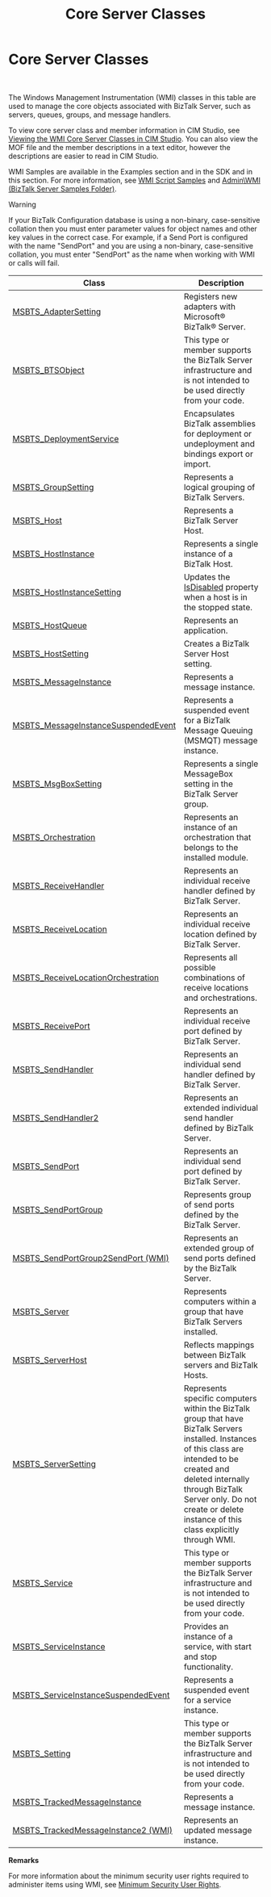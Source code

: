 ﻿---
title: Core Server Classes
TOCTitle: Core Server Classes
ms:assetid: 4e1f87e1-6c20-459b-89d9-b478c7353a8d
ms:mtpsurl: https://msdn.microsoft.com/library/Aa560069(v=BTS.80)
ms:contentKeyID: 51527928
ms.date: 08/30/2017
mtps_version: v=BTS.80
---

# Core Server Classes

 

The Windows Management Instrumentation (WMI) classes in this table are used to manage the core objects associated with BizTalk Server, such as servers, queues, groups, and message handlers.

To view core server class and member information in CIM Studio, see [Viewing the WMI Core Server Classes in CIM Studio](viewing-the-wmi-core-server-classes-in-cim-studio.md). You can also view the MOF file and the member descriptions in a text editor, however the descriptions are easier to read in CIM Studio.

WMI Samples are available in the Examples section and in the SDK and in this section. For more information, see [WMI Script Samples](wmi-script-samples.md) and [Admin\\WMI (BizTalk Server Samples Folder)](https://msdn.microsoft.com/library/aa559638\(v=bts.80\)).


> [!WARNING]
> <P>If your BizTalk Configuration database is using a non-binary, case-sensitive collation then you must enter parameter values for object names and other key values in the correct case. For example, if a Send Port is configured with the name "SendPort" and you are using a non-binary, case-sensitive collation, you must enter "SendPort" as the name when working with WMI or calls will fail.</P>



<table>
<thead>
<tr class="header">
<th>Class</th>
<th>Description</th>
</tr>
</thead>
<tbody>
<tr class="odd">
<td><a href="msbts-adaptersetting-wmi.md">MSBTS_AdapterSetting</a></td>
<td>Registers new adapters with Microsoft® BizTalk® Server.</td>
</tr>
<tr class="even">
<td><a href="msbts-btsobject-wmi.md">MSBTS_BTSObject</a></td>
<td>This type or member supports the BizTalk Server infrastructure and is not intended to be used directly from your code.</td>
</tr>
<tr class="odd">
<td><a href="msbts-deploymentservice-wmi.md">MSBTS_DeploymentService</a></td>
<td>Encapsulates BizTalk assemblies for deployment or undeployment and bindings export or import.</td>
</tr>
<tr class="even">
<td><a href="msbts-groupsetting-wmi.md">MSBTS_GroupSetting</a></td>
<td>Represents a logical grouping of BizTalk Servers.</td>
</tr>
<tr class="odd">
<td><a href="msbts-host-wmi.md">MSBTS_Host</a></td>
<td>Represents a BizTalk Server Host.</td>
</tr>
<tr class="even">
<td><a href="msbts-hostinstance-wmi.md">MSBTS_HostInstance</a></td>
<td>Represents a single instance of a BizTalk Host.</td>
</tr>
<tr class="odd">
<td><a href="msbts-hostinstancesetting-wmi.md">MSBTS_HostInstanceSetting</a></td>
<td>Updates the <a href="msbts-hostinstancesetting-isdisabled-property-wmi.md">IsDisabled</a> property when a host is in the stopped state.</td>
</tr>
<tr class="even">
<td><a href="msbts-hostqueue-wmi.md">MSBTS_HostQueue</a></td>
<td>Represents an application.</td>
</tr>
<tr class="odd">
<td><a href="msbts-hostsetting-wmi.md">MSBTS_HostSetting</a></td>
<td>Creates a BizTalk Server Host setting.</td>
</tr>
<tr class="even">
<td><a href="msbts-messageinstance-wmi.md">MSBTS_MessageInstance</a></td>
<td>Represents a message instance.</td>
</tr>
<tr class="odd">
<td><a href="msbts-messageinstancesuspendedevent-wmi.md">MSBTS_MessageInstanceSuspendedEvent</a></td>
<td>Represents a suspended event for a BizTalk Message Queuing (MSMQT) message instance.</td>
</tr>
<tr class="even">
<td><a href="msbts-msgboxsetting-wmi.md">MSBTS_MsgBoxSetting</a></td>
<td>Represents a single MessageBox setting in the BizTalk Server group.</td>
</tr>
<tr class="odd">
<td><a href="msbts-orchestration-wmi.md">MSBTS_Orchestration</a></td>
<td>Represents an instance of an orchestration that belongs to the installed module.</td>
</tr>
<tr class="even">
<td><a href="msbts-receivehandler-wmi.md">MSBTS_ReceiveHandler</a></td>
<td>Represents an individual receive handler defined by BizTalk Server.</td>
</tr>
<tr class="odd">
<td><a href="msbts-receivelocation-wmi.md">MSBTS_ReceiveLocation</a></td>
<td>Represents an individual receive location defined by BizTalk Server.</td>
</tr>
<tr class="even">
<td><a href="msbts-receivelocationorchestration-wmi.md">MSBTS_ReceiveLocationOrchestration</a></td>
<td>Represents all possible combinations of receive locations and orchestrations.</td>
</tr>
<tr class="odd">
<td><a href="msbts-receiveport-wmi.md">MSBTS_ReceivePort</a></td>
<td>Represents an individual receive port defined by BizTalk Server.</td>
</tr>
<tr class="even">
<td><a href="msbts-sendhandler-wmi.md">MSBTS_SendHandler</a></td>
<td>Represents an individual send handler defined by BizTalk Server.</td>
</tr>
<tr class="odd">
<td><a href="msbts-sendhandler2-wmi.md">MSBTS_SendHandler2</a></td>
<td>Represents an extended individual send handler defined by BizTalk Server.</td>
</tr>
<tr class="even">
<td><a href="msbts-sendport-wmi.md">MSBTS_SendPort</a></td>
<td>Represents an individual send port defined by BizTalk Server.</td>
</tr>
<tr class="odd">
<td><a href="msbts-sendportgroup-wmi.md">MSBTS_SendPortGroup</a></td>
<td>Represents group of send ports defined by the BizTalk Server.</td>
</tr>
<tr class="even">
<td><a href="msbts-sendportgroup2sendport-wmi.md">MSBTS_SendPortGroup2SendPort (WMI)</a></td>
<td>Represents an extended group of send ports defined by the BizTalk Server.</td>
</tr>
<tr class="odd">
<td><a href="msbts-server-wmi.md">MSBTS_Server</a></td>
<td>Represents computers within a group that have BizTalk Servers installed.</td>
</tr>
<tr class="even">
<td><a href="msbts-serverhost-wmi.md">MSBTS_ServerHost</a></td>
<td>Reflects mappings between BizTalk servers and BizTalk Hosts.</td>
</tr>
<tr class="odd">
<td><a href="msbts-serversetting-wmi.md">MSBTS_ServerSetting</a></td>
<td>Represents specific computers within the BizTalk group that have BizTalk Servers installed. Instances of this class are intended to be created and deleted internally through BizTalk Server only. Do not create or delete instance of this class explicitly through WMI.</td>
</tr>
<tr class="even">
<td><a href="msbts-service-wmi.md">MSBTS_Service</a></td>
<td>This type or member supports the BizTalk Server infrastructure and is not intended to be used directly from your code.</td>
</tr>
<tr class="odd">
<td><a href="msbts-serviceinstance-wmi.md">MSBTS_ServiceInstance</a></td>
<td>Provides an instance of a service, with start and stop functionality.</td>
</tr>
<tr class="even">
<td><a href="msbts-serviceinstancesuspendedevent-wmi.md">MSBTS_ServiceInstanceSuspendedEvent</a></td>
<td>Represents a suspended event for a service instance.</td>
</tr>
<tr class="odd">
<td><a href="msbts-setting-wmi.md">MSBTS_Setting</a></td>
<td>This type or member supports the BizTalk Server infrastructure and is not intended to be used directly from your code.</td>
</tr>
<tr class="even">
<td><a href="msbts-trackedmessageinstance-wmi.md">MSBTS_TrackedMessageInstance</a></td>
<td>Represents a message instance.</td>
</tr>
<tr class="odd">
<td><a href="msbts-trackedmessageinstance2-wmi.md">MSBTS_TrackedMessageInstance2 (WMI)</a></td>
<td>Represents an updated message instance.</td>
</tr>
</tbody>
</table>


**Remarks**

For more information about the minimum security user rights required to administer items using WMI, see [Minimum Security User Rights](https://msdn.microsoft.com/library/aa559845\(v=bts.80\)).

